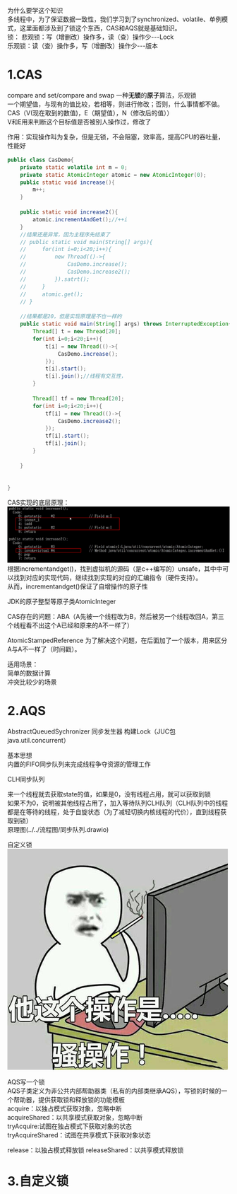 为什么要学这个知识  
多线程中，为了保证数据一致性，我们学习到了synchronized、volatile、单例模式，这里面都涉及到了锁这个东西，CAS和AQS就是基础知识。  
锁：
悲观锁：写（增删改）操作多，读（查）操作少---Lock  
乐观锁：读（查）操作多，写（增删改）操作少---版本  



1.CAS
=  
compare and set/compare and swap  一种**无锁**的**原子**算法，乐观锁  
一个期望值，与现有的值比较，若相等，则进行修改；否则，什么事情都不做。
CAS（V(现在取到的数值)，E（期望值），N（修改后的值））  
V和E用来判断这个目标值是否被别人操作过，修改了  

作用：实现操作叫为复杂，但是无锁，不会阻塞，效率高，提高CPU的吞吐量，性能好  

```java
public class CasDemo{
    private static volatile int m = 0;
    private static AtomicInteger atomic = new AtomicInteger(0);
    public static void increase(){
        m++;
    }

    public static void increase2(){
        atomic.incrementAndGet();//++i
    }
    //结果还是异常，因为主程序先结束了
    // public static void main(String[] args){
    //     for(int i=0;i<20;i++){
    //         new Thread(()->{
    //             CasDemo.increase();
    //             CasDemo.increase2();
    //         }).satrt();
    //     }
    //     atomic.get();
    // }

    //结果都是20，但是实现原理是不也一样的
    public static void main(String[] args) throws InterruptedException{
        Thread[] t = new Thread[20];
        for(int i=0;i<20;i++){
            t[i] = new Thread(()->{
                CasDemo.increase();
            }); 
            t[i].start();
            t[i].join();//线程有交互性，
        }
        
        Thread[] tf = new Thread[20];
        for(int i=0;i<20;i++){
            tf[i] = new Thread(()->{
                CasDemo.increase2();
            }); 
            tf[i].start();
            tf[i].join();
        }

    }
    

}

```  
CAS实现的底层原理：  
![cas反编译结果](../../image/java并发/cas实现原理.png)
 根据incrementandget()，找到虚拟机的源码（是c++编写的）unsafe，其中中可以找到对应的实现代码，继续找到实现的对应的汇编指令（硬件支持）。  
 从而，incrementandget()保证了自增操作的原子性  

JDK的原子整型等原子类AtomicInteger  

CAS存在的问题：ABA（A先被一个线程改为B，然后被另一个线程改回A，第三个线程看不出这个A已经和原来的A不一样了）  

AtomicStampedReference
为了解决这个问题，在后面加了一个版本，用来区分A与A不一样了（时间戳）。

适用场景：  
简单的数据计算  
冲突比较少的场景  


2.AQS
=  
AbstractQueuedSychronizer  同步发生器   构建Lock（JUC包java.util.concurrent）  

基本思想  
内置的FIFO同步队列来完成线程争夺资源的管理工作  

CLH同步队列  

来一个线程就去获取state的值，如果是0，没有线程占用，就可以获取到锁  
如果不为0，说明被其他线程占用了，加入等待队列CLH队列（CLH队列中的线程都是在等待的线程，处于自旋状态（为了减轻切换内核线程的代价），直到线程获取到锁）  
原理图(../../流程图/同步队列.drawio)  

自定义锁  
![](../../image/emoji/amazingAction.jpg)  

AQS写一个锁  
AQS子类定义为非公共内部帮助器类（私有的内部类继承AQS），写锁的时候的一个帮助器，提供获取锁和释放锁的功能模板  
acquire：以独占模式获取对象，忽略中断  
acquireShared：以共享模式获取对象，忽略中断  
tryAcquire:试图在独占模式下获取对象的状态  
tryAcquireShared：试图在共享模式下获取对象状态  

release：以独占模式释放锁
releaseShared：以共享模式释放锁





3.自定义锁  
=  









